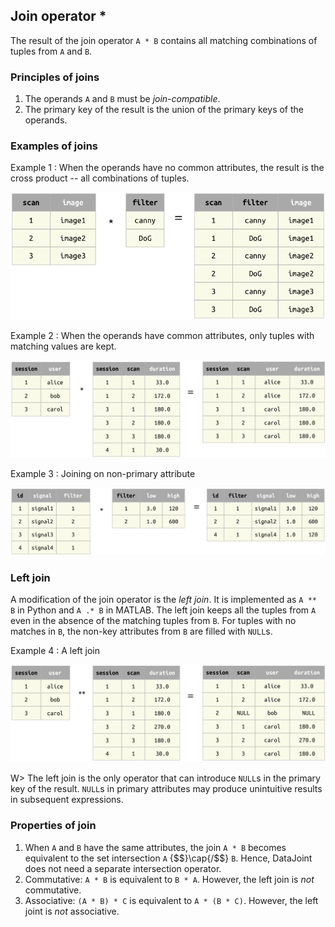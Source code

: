 ## Join operator *
The result of the join operator `A * B` contains all matching combinations of tuples from `A` and `B`.

### Principles of joins
1. The operands `A` and `B` must be *join-compatible*.
2. The primary key of the result is the union of the primary keys of the operands.

### Examples of joins

Example 1
: When the operands have no common attributes, the result is the cross product -- all combinations of tuples.

![](images/join-example1.png)

Example 2
: When the operands have common attributes, only tuples with matching values are kept.

![](images/join-example2.png)

Example 3
: Joining on non-primary attribute 

![](images/join-example3.png)

### Left join
A modification of the join operator is the *left join*.  It is implemented as `A ** B` in Python and `A .* B` in MATLAB.
The left join keeps all the tuples from `A` even in the absence of the matching tuples from `B`.  For tuples with no matches in `B`, the non-key attributes from `B` are filled with `NULL`s.

Example 4 
: A left join

![](images/outer-example1.png)

W> The left join is the only operator that can introduce `NULL`s in the primary key of the result.  `NULL`s in primary attributes may produce unintuitive results in subsequent expressions.

### Properties of join

1. When `A` and `B` have the same attributes, the join `A * B` becomes equivalent to the set intersection `A` {$$}\cap{/$$} `B`.  Hence, DataJoint does not need a separate intersection operator.
2. Commutative:  `A * B` is equivalent to `B * A`.  However, the left join is *not* commutative.
3. Associative:  `(A * B) * C` is equivalent to `A * (B * C)`.   However, the left joint is *not* associative.
